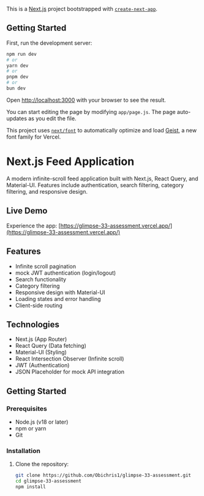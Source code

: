 This is a [Next.js](https://nextjs.org) project bootstrapped with [`create-next-app`](https://github.com/vercel/next.js/tree/canary/packages/create-next-app).

## Getting Started

First, run the development server:

```bash
npm run dev
# or
yarn dev
# or
pnpm dev
# or
bun dev
```

Open [http://localhost:3000](http://localhost:3000) with your browser to see the result.

You can start editing the page by modifying `app/page.js`. The page auto-updates as you edit the file.

This project uses [`next/font`](https://nextjs.org/docs/app/building-your-application/optimizing/fonts) to automatically optimize and load [Geist](https://vercel.com/font), a new font family for Vercel.

# Next.js Feed Application

A modern infinite-scroll feed application built with Next.js, React Query, and Material-UI. Features include authentication, search filtering, category filtering, and responsive design.

## Live Demo


Experience the app: [https://glimpse-33-assessment.vercel.app/](https://glimpse-33-assessment.vercel.app/)

## Features

- Infinite scroll pagination
- mock JWT authentication (login/logout)
- Search functionality
- Category filtering
- Responsive design with Material-UI
- Loading states and error handling
- Client-side routing

## Technologies

- Next.js (App Router)
- React Query (Data fetching)
- Material-UI (Styling)
- React Intersection Observer (Infinite scroll)
- JWT (Authentication)
- JSON Placeholder for mock API integration


## Getting Started

### Prerequisites

- Node.js (v18 or later)
- npm or yarn
- Git

### Installation

1. Clone the repository:
   ```bash
   git clone https://github.com/Obichris1/glimpse-33-assessment.git
   cd glimpse-33-assessment
   npm install